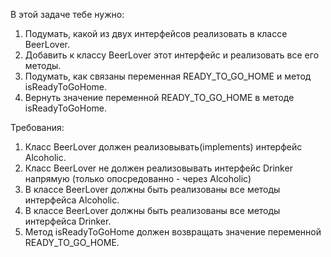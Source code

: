 
В этой задаче тебе нужно:
1. Подумать, какой из двух интерфейсов реализовать в классе BeerLover.
2. Добавить к классу BeerLover этот интерфейс и реализовать все его методы.
3. Подумать, как связаны переменная READY_TO_GO_HOME и метод isReadyToGoHome.
4. Вернуть значение переменной READY_TO_GO_HOME в методе isReadyToGoHome.


Требования:
1.	Класс BeerLover должен реализовывать(implements) интерфейс Alcoholic.
2.	Класс BeerLover не должен реализовывать интерфейс Drinker напрямую (только опосредованно - через Alcoholic)
3.	В классе BeerLover должны быть реализованы все методы интерфейса Alcoholic.
4.	В классе BeerLover должны быть реализованы все методы интерфейса Drinker.
5.	Метод isReadyToGoHome должен возвращать значение переменной READY_TO_GO_HOME.


